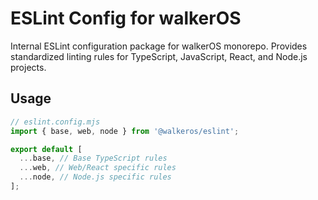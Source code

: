 # ESLint Config for walkerOS

Internal ESLint configuration package for walkerOS monorepo. Provides
standardized linting rules for TypeScript, JavaScript, React, and Node.js
projects.

## Usage

```javascript
// eslint.config.mjs
import { base, web, node } from '@walkeros/eslint';

export default [
  ...base, // Base TypeScript rules
  ...web, // Web/React specific rules
  ...node, // Node.js specific rules
];
```
